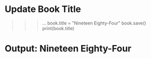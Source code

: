 # Update Book Title
>>> ... 
>>> book.title = "Nineteen Eighty-Four"
>>> book.save()
>>> print(book.title)
# Output: Nineteen Eighty-Four